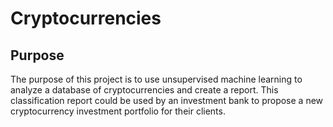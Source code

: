 # Cryptocurrencies

## Purpose

The purpose of this project is to use unsupervised machine learning to analyze a database of cryptocurrencies and create a report.
This classification report could be used by an investment bank to propose a new cryptocurrency investment portfolio for their clients.
